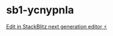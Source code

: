 # sb1-ycnypnla

[Edit in StackBlitz next generation editor ⚡️](https://stackblitz.com/~/github.com/SDragonGIT/sb1-ycnypnla)